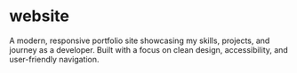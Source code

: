 # website
A modern, responsive portfolio site showcasing my skills, projects, and journey as a developer. Built with a focus on clean design, accessibility, and user-friendly navigation.
